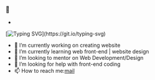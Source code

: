 ### 👋
-
[![Typing SVG](https://readme-typing-svg.herokuapp.com?color=%23F5FF5A&multiline=true&height=80&lines=Hello%2C+my+name+is+Vadim!;I+just+started+learning+Frontend.)](https://git.io/typing-svg)
<!--
**zv-r/zv-r** is a ✨ _special_ ✨ repository because its `README.md` (this file) appears on your GitHub profile.

Here are some ideas to get you started:

-->
- 🔭 I’m currently working on creating website
- 🌱 I’m currently learning web front-end | website design
- 👯 I’m looking to mentor on Web Development/Design
- 🤔 I’m looking for help with front-end coding 
- 📫 How to reach me:[mail](mailto:zvr@gold-mail.ru)
